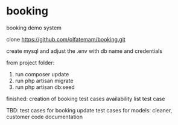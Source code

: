# booking
booking demo system

clone https://github.com/olfatemam/booking.git

create mysql and adjust the .env with db name and credentials

from project folder:
1. run composer update
2. run php artisan migrate 
3. run php artisan db:seed


finished:
creation of booking test cases
availability list test case


TBD:
test cases for booking update
test cases for models: cleaner, customer 
code documentation